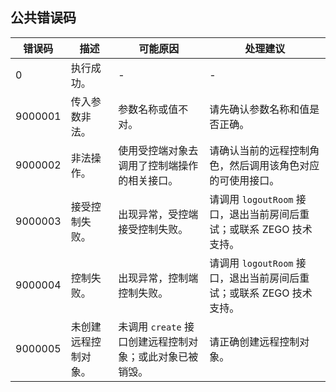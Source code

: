 ## 公共错误码

| 错误码 | 描述 | 可能原因 | 处理建议 | 
|--|--|--|--|
| 0 | 执行成功。 | - | - | - |
| 9000001 | 传入参数非法。| 参数名称或值不对。 | 请先确认参数名称和值是否正确。 |
| 9000002 | 非法操作。| 使用受控端对象去调用了控制端操作的相关接口。 | 请确认当前的远程控制角色，然后调用该角色对应的可使用接口。 |
| 9000003 | 接受控制失败。| 出现异常，受控端接受控制失败。 | 请调用 `logoutRoom` 接口，退出当前房间后重试；或联系 ZEGO 技术支持。 |
| 9000004 | 控制失败。| 出现异常，控制端控制失败。 | 请调用 `logoutRoom` 接口，退出当前房间后重试；或联系 ZEGO 技术支持。 |
| 9000005 | 未创建远程控制对象。| 未调用 `create` 接口创建远程控制对象；或此对象已被销毁。 | 请正确创建远程控制对象。 |





